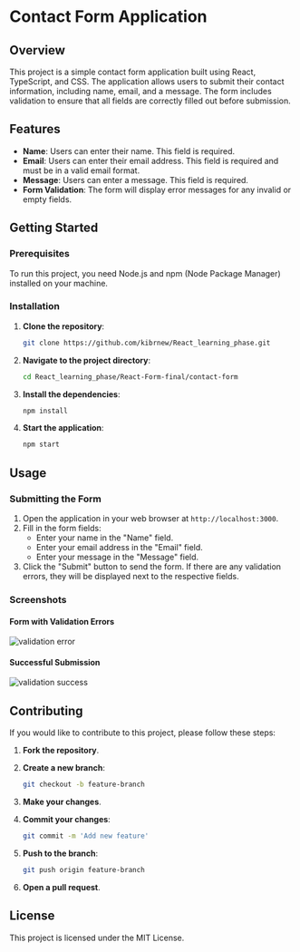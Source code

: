 # Contact Form Application

## Overview

This project is a simple contact form application built using React, TypeScript, and CSS. The application allows users to submit their contact information, including name, email, and a message. The form includes validation to ensure that all fields are correctly filled out before submission.

## Features

- **Name**: Users can enter their name. This field is required.
- **Email**: Users can enter their email address. This field is required and must be in a valid email format.
- **Message**: Users can enter a message. This field is required.
- **Form Validation**: The form will display error messages for any invalid or empty fields.

## Getting Started

### Prerequisites

To run this project, you need Node.js and npm (Node Package Manager) installed on your machine.

### Installation

1. **Clone the repository**:

   ```bash
   git clone https://github.com/kibrnew/React_learning_phase.git
   ```

2. **Navigate to the project directory**:

   ```bash
   cd React_learning_phase/React-Form-final/contact-form
   ```

3. **Install the dependencies**:

   ```bash
   npm install
   ```

4. **Start the application**:

   ```bash
   npm start
   ```

## Usage

### Submitting the Form

1. Open the application in your web browser at `http://localhost:3000`.
2. Fill in the form fields:
   - Enter your name in the "Name" field.
   - Enter your email address in the "Email" field.
   - Enter your message in the "Message" field.
3. Click the "Submit" button to send the form. If there are any validation errors, they will be displayed next to the respective fields.

### Screenshots

#### Form with Validation Errors

![validation error](https://github.com/user-attachments/assets/7520b8fb-110e-477e-9d04-6a3bc899e28f)

#### Successful Submission

![validation success](https://github.com/user-attachments/assets/8afb34d9-a497-4040-be6c-8f1c351d7646)

## Contributing

If you would like to contribute to this project, please follow these steps:

1. **Fork the repository**.
2. **Create a new branch**:

   ```bash
   git checkout -b feature-branch
   ```

3. **Make your changes**.
4. **Commit your changes**:

   ```bash
   git commit -m 'Add new feature'
   ```

5. **Push to the branch**:

   ```bash
   git push origin feature-branch
   ```

6. **Open a pull request**.

## License

This project is licensed under the MIT License.
